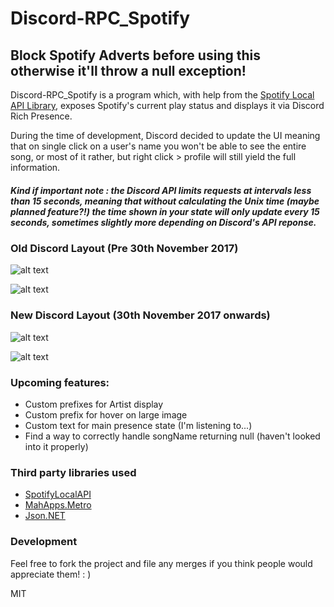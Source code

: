 # Discord-RPC_Spotify

## Block Spotify Adverts before using this otherwise it'll throw a null exception!

Discord-RPC_Spotify is a program which, with help from the [Spotify Local API Library](https://github.com/JohnnyCrazy/SpotifyAPI-NET), exposes Spotify's current play status and displays it via Discord Rich Presence.

During the time of development, Discord decided to update the UI meaning that on single click on a user's name you won't be able to see the entire song, or most of it rather, but right click > profile will still yield the full information.

##### Kind if important note : the Discord API limits requests at intervals less than 15 seconds, meaning that without calculating the Unix time (maybe planned feature?!) the time shown in your state will only update every 15 seconds, sometimes slightly more depending on Discord's API reponse. 


### Old Discord Layout (Pre 30th November 2017)
![alt text](https://github.com/peaches6/Discord-RPC_Spotify/blob/master/media/demo.png?raw=true "Old layout playing song")

![alt text](https://github.com/peaches6/Discord-RPC_Spotify/blob/master/media/demo_2.png?raw=true "Old layout paused song")

### New Discord Layout (30th November 2017 onwards)
![alt text](https://github.com/peaches6/Discord-RPC_Spotify/blob/master/media/new_demo.png?raw=true "New layout playing song")

![alt text](https://github.com/peaches6/Discord-RPC_Spotify/blob/master/media/new_demo_2.png?raw=true "New layout paused song")


### Upcoming features:
  - Custom prefixes for Artist display
  - Custom prefix for hover on large image
  - Custom text for main presence state (I'm listening to...)
  - Find a way to correctly handle songName returning null (haven't looked into it properly)
  



### Third party libraries used
  - [SpotifyLocalAPI](https://github.com/JohnnyCrazy/SpotifyAPI-NET)
  - [MahApps.Metro](mahapps.com)
  - [Json.NET](https://www.newtonsoft.com/json)


### Development

Feel free to fork the project and file any merges if you think people would appreciate them! : ) 

MIT
